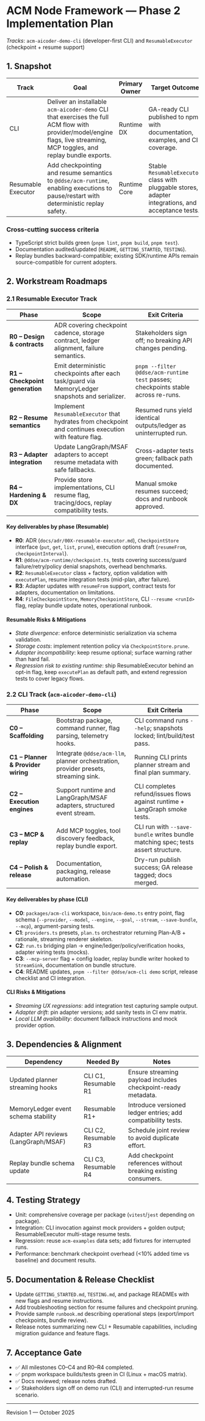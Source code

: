 # ACM Node Framework — Phase 2 Implementation Plan

_Tracks_: `acm-aicoder-demo-cli` (developer-first CLI) and `ResumableExecutor` (checkpoint + resume support)

## 1. Snapshot

| Track | Goal | Primary Owner | Target Outcome |
| --- | --- | --- | --- |
| CLI | Deliver an installable `acm-aicoder-demo` CLI that exercises the full ACM flow with provider/model/engine flags, live streaming, MCP toggles, and replay bundle exports. | Runtime DX | GA-ready CLI published to npm with documentation, examples, and CI coverage. |
| Resumable Executor | Add checkpointing and resume semantics to `@ddse/acm-runtime`, enabling executions to pause/restart with deterministic replay safety. | Runtime Core | Stable `ResumableExecutor` class with pluggable stores, adapter integrations, and acceptance tests. |

### Cross-cutting success criteria

- TypeScript strict builds green (`pnpm lint`, `pnpm build`, `pnpm test`).
- Documentation audited/updated (`README`, `GETTING_STARTED`, `TESTING`).
- Replay bundles backward-compatible; existing SDK/runtime APIs remain source-compatible for current adopters.

## 2. Workstream Roadmaps

### 2.1 Resumable Executor Track

| Phase | Scope | Exit Criteria |
| --- | --- | --- |
| **R0 – Design & contracts** | ADR covering checkpoint cadence, storage contract, ledger alignment, failure semantics. | Stakeholders sign off; no breaking API changes pending. |
| **R1 – Checkpoint generation** | Emit deterministic checkpoints after each task/guard via MemoryLedger snapshots and serializer. | `pnpm --filter @ddse/acm-runtime test` passes; checkpoints stable across re-runs. |
| **R2 – Resume semantics** | Implement `ResumableExecutor` that hydrates from checkpoint and continues execution with feature flag. | Resumed runs yield identical outputs/ledger as uninterrupted run. |
| **R3 – Adapter integration** | Update LangGraph/MSAF adapters to accept resume metadata with safe fallbacks. | Cross-adapter tests green; fallback path documented. |
| **R4 – Hardening & DX** | Provide store implementations, CLI resume flag, tracing/docs, replay compatibility tests. | Manual smoke resumes succeed; docs and runbook approved. |

#### Key deliverables by phase (Resumable)

- **R0**: ADR (`docs/adr/00X-resumable-executor.md`), `CheckpointStore` interface (`put`, `get`, `list`, `prune`), execution options draft (`resumeFrom`, `checkpointInterval`).
- **R1**: `@ddse/acm-runtime/checkpoint.ts`, tests covering success/guard failure/retry/policy denial snapshots, overhead benchmarks.
- **R2**: `ResumableExecutor` class + factory, option validation with `executePlan`, resume integration tests (mid-plan, after failure).
- **R3**: Adapter updates with `resumeFrom` support, contract tests for adapters, documentation on limitations.
- **R4**: `FileCheckpointStore`, `MemoryCheckpointStore`, CLI `--resume <runId>` flag, replay bundle update notes, operational runbook.

#### Resumable Risks & Mitigations

- _State divergence_: enforce deterministic serialization via schema validation.
- _Storage costs_: implement retention policy via `CheckpointStore.prune`.
- _Adapter incompatibility_: keep resume optional; surface warning rather than hard fail.
- _Regression risk to existing runtime_: ship ResumableExecutor behind an opt-in flag, keep `executePlan` as default path, and extend regression tests to cover legacy flows.

### 2.2 CLI Track (`acm-aicoder-demo-cli`)

| Phase | Scope | Exit Criteria |
| --- | --- | --- |
| **C0 – Scaffolding** | Bootstrap package, command runner, flag parsing, telemetry hooks. | CLI command runs `--help`; snapshots locked; lint/build/test pass. |
| **C1 – Planner & Provider wiring** | Integrate `@ddse/acm-llm`, planner orchestration, provider presets, streaming sink. | Running CLI prints planner stream and final plan summary. |
| **C2 – Execution engines** | Support runtime and LangGraph/MSAF adapters, structured event stream. | CLI completes refund/issues flows against runtime + LangGraph smoke tests. |
| **C3 – MCP & replay** | Add MCP toggles, tool discovery feedback, replay bundle export. | CLI run with `--save-bundle` writes bundle matching spec; tests assert structure. |
| **C4 – Polish & release** | Documentation, packaging, release automation. | Dry-run publish success; GA release tagged; docs merged. |

#### Key deliverables by phase (CLI)

- **C0**: `packages/acm-cli` workspace, `bin/acm-demo.ts` entry point, flag schema (`--provider`, `--model`, `--engine`, `--goal`, `--stream`, `--save-bundle`, `--mcp`), argument-parsing tests.
- **C1**: `providers.ts` presets, `plan.ts` orchestrator returning Plan-A/B + rationale, streaming renderer skeleton.
- **C2**: `run.ts` bridging plan → engine/ledger/policy/verification hooks, adapter wiring tests (mocks).
- **C3**: `--mcp-server` flag + config loader, replay bundle writer hooked to `StreamSink`, documentation on bundle structure.
- **C4**: README updates, `pnpm --filter @ddse/acm-cli demo` script, release checklist and CI integration.

#### CLI Risks & Mitigations

- _Streaming UX regressions_: add integration test capturing sample output.
- _Adapter drift_: pin adapter versions; add sanity tests in CI env matrix.
- _Local LLM availability_: document fallback instructions and mock provider option.

## 3. Dependencies & Alignment

| Dependency | Needed By | Notes |
| --- | --- | --- |
| Updated planner streaming hooks | CLI C1, Resumable R1 | Ensure streaming payload includes checkpoint-ready metadata. |
| MemoryLedger event schema stability | Resumable R1+ | Introduce versioned ledger entries; add compatibility tests. |
| Adapter API reviews (LangGraph/MSAF) | CLI C2, Resumable R3 | Schedule joint review to avoid duplicate effort. |
| Replay bundle schema update | CLI C3, Resumable R4 | Add checkpoint references without breaking existing consumers. |

## 4. Testing Strategy

- Unit: comprehensive coverage per package (`vitest`/`jest` depending on package).
- Integration: CLI invocation against mock providers + golden output; ResumableExecutor multi-stage resume tests.
- Regression: reuse `acm-examples` data sets; add fixtures for interrupted runs.
- Performance: benchmark checkpoint overhead (<10% added time vs baseline) and document results.

## 5. Documentation & Release Checklist

- Update `GETTING_STARTED.md`, `TESTING.md`, and package READMEs with new flags and resume instructions.
- Add troubleshooting section for resume failures and checkpoint pruning.
- Provide sample `runbook.md` describing operational steps (export/import checkpoints, bundle review).
- Release notes summarizing new CLI + Resumable capabilities, including migration guidance and feature flags.

## 7. Acceptance Gate

- ✅ All milestones C0–C4 and R0–R4 completed.
- ✅ pnpm workspace builds/tests green in CI (Linux + macOS matrix).
- ✅ Docs reviewed; release notes drafted.
- ✅ Stakeholders sign off on demo run (CLI) and interrupted-run resume scenario.

---

Revision 1 — October 2025
